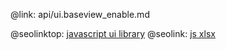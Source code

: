 @link: api/ui.baseview_enable.md

@seolinktop: [javascript ui library](https://webix.com)
@seolink: [js xlsx](https://webix.com/widget/excel_viewer/)